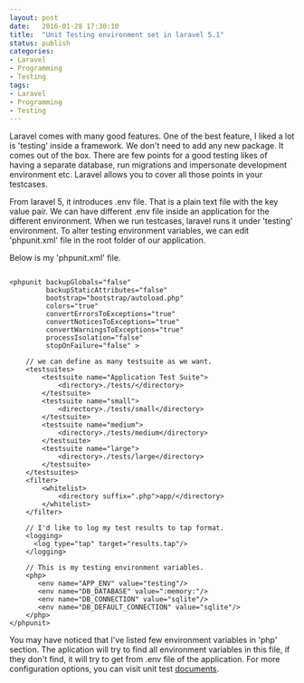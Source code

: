 ```yaml
---
layout: post
date:   2016-01-28 17:30:10
title:  "Unit Testing environment set in laravel 5.1"
status: publish
categories:
- Laravel
- Programming
- Testing
tags:
- Laravel
- Programming
- Testing
---
```


Laravel comes with many good features. One of the best feature, I liked a lot is 'testing' inside a framework. We don't need to add any new package. It comes out of the box. There are few points for a good testing likes of having a separate database, run migrations and impersonate development environment etc. Laravel allows you to cover all those points in your testcases.

From laravel 5, it introduces .env file. That is a plain text file with the key value pair. We can have different .env file inside an application for the different environment. When we run testcases, laravel runs it under 'testing' environment. To alter testing environment variables, we can edit 'phpunit.xml' file in the root folder of our application.


Below is my 'phpunit.xml' file.

<pre><code>
&lt;phpunit backupGlobals="false"
         backupStaticAttributes="false"
         bootstrap="bootstrap/autoload.php"
         colors="true"
         convertErrorsToExceptions="true"
         convertNoticesToExceptions="true"
         convertWarningsToExceptions="true"
         processIsolation="false"
         stopOnFailure="false" &gt;

    // we can define as many testsuite as we want.
    &lt;testsuites&gt;
        &lt;testsuite name="Application Test Suite"&gt;
            &lt;directory&gt;./tests/&lt;/directory&gt;
        &lt;/testsuite&gt;
        &lt;testsuite name="small"&gt;
            &lt;directory&gt;./tests/small&lt;/directory&gt;
        &lt;/testsuite&gt;
        &lt;testsuite name="medium"&gt;
            &lt;directory&gt;./tests/medium&lt;/directory&gt;
        &lt;/testsuite&gt;
        &lt;testsuite name="large"&gt;
            &lt;directory&gt;./tests/large&lt;/directory&gt;
        &lt;/testsuite&gt;
    &lt;/testsuites&gt;
    &lt;filter&gt;
        &lt;whitelist&gt;
            &lt;directory suffix=".php"&gt;app/&lt;/directory&gt;
        &lt;/whitelist&gt;
    &lt;/filter&gt;

    // I'd like to log my test results to tap format.
    &lt;logging&gt;
      &lt;log type="tap" target="results.tap"/&gt;
    &lt;/logging&gt;

    // This is my testing environment variables.
    &lt;php&gt;
       &lt;env name="APP_ENV" value="testing"/&gt;
       &lt;env name="DB_DATABASE" value=":memory:"/&gt;
       &lt;env name="DB_CONNECTION" value="sqlite"/&gt;
       &lt;env name="DB_DEFAULT_CONNECTION" value="sqlite"/&gt;
    &lt;/php&gt;
&lt;/phpunit&gt;
</code></pre>

You may have noticed that I've listed few environment variables in 'php' section. The aplication will try to find all environment variables in this file, if they don't find, it will try to get from .env file of the application. For more configuration options, you can visit unit test [documents](https://phpunit.de/documentation.html).
